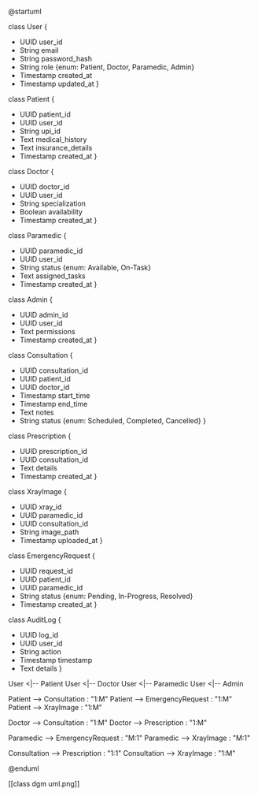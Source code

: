 @startuml

class User {
  + UUID user_id
  + String email
  + String password_hash
  + String role {enum: Patient, Doctor, Paramedic, Admin}
  + Timestamp created_at
  + Timestamp updated_at
}

class Patient {
  + UUID patient_id
  + UUID user_id
  + String upi_id
  + Text medical_history
  + Text insurance_details
  + Timestamp created_at
}

class Doctor {
  + UUID doctor_id
  + UUID user_id
  + String specialization
  + Boolean availability
  + Timestamp created_at
}

class Paramedic {
  + UUID paramedic_id
  + UUID user_id
  + String status {enum: Available, On-Task}
  + Text assigned_tasks
  + Timestamp created_at
}

class Admin {
  + UUID admin_id
  + UUID user_id
  + Text permissions
  + Timestamp created_at
}

class Consultation {
  + UUID consultation_id
  + UUID patient_id
  + UUID doctor_id
  + Timestamp start_time
  + Timestamp end_time
  + Text notes
  + String status {enum: Scheduled, Completed, Cancelled}
}

class Prescription {
  + UUID prescription_id
  + UUID consultation_id
  + Text details
  + Timestamp created_at
}

class XrayImage {
  + UUID xray_id
  + UUID paramedic_id
  + UUID consultation_id
  + String image_path
  + Timestamp uploaded_at
}

class EmergencyRequest {
  + UUID request_id
  + UUID patient_id
  + UUID paramedic_id
  + String status {enum: Pending, In-Progress, Resolved}
  + Timestamp created_at
}

class AuditLog {
  + UUID log_id
  + UUID user_id
  + String action
  + Timestamp timestamp
  + Text details
}

User <|-- Patient
User <|-- Doctor
User <|-- Paramedic
User <|-- Admin

Patient --> Consultation : "1:M"
Patient --> EmergencyRequest : "1:M"
Patient --> XrayImage : "1:M"

Doctor --> Consultation : "1:M"
Doctor --> Prescription : "1:M"

Paramedic --> EmergencyRequest : "M:1"
Paramedic --> XrayImage : "M:1"

Consultation --> Prescription : "1:1"
Consultation --> XrayImage : "1:M"

@enduml

[[class dgm uml.png]]